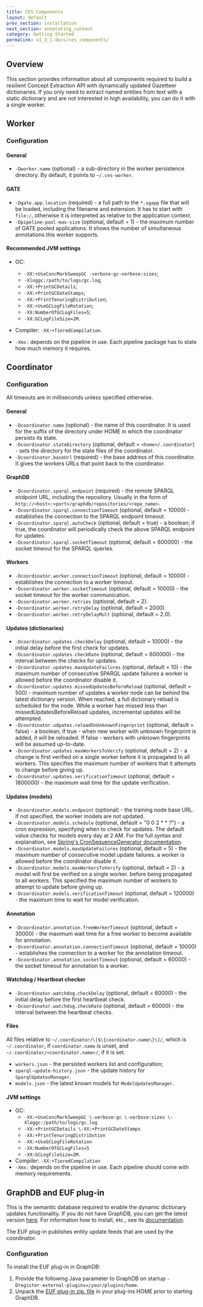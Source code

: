 ```yaml
---
title: CES Components
layout: default
prev_section: installation
next_section: annotating_content
category: Getting Started
permalink: v1_3_1-docs/ces_components/
---
```


## Overview


This section provides information about all components required to build a resilient Concept Extraction API with dynamically updated Gazetteer dictionaries. If you only need to extract named entities from text with a static dictionary and are not interested in high availability, you can do it with a single worker.


## Worker <a id="worker_config"/>


### Configuration <a id="worker-configuration"/>

#### General

* `-Dworker.name` (optional) - a sub-directory in the worker persistence directory. By default, it points to `~/.ces-worker`.

#### GATE

* `-Dgate.app.location` (required) - a full path to the `*.xgapp` file that will be loaded, including the filename and extension. It has to start with `file:/`, otherwise it is interpreted as relative to the application context.
* `-Dpipeline-pool-max-size` (optional, default = 1) - the maximum number of GATE pooled applications. It shows the number of simultaneous annotations this worker supports.


#### Recommended JVM settings

* GC:

   * `-XX:+UseConcMarkSweepGC -verbose:gc-verbose:sizes`;
   * `-Xloggc:/path/to/logs/gc.log`;
   * `-XX:+PrintGCDetails`;
   * `-XX:+PrintGCDateStamps`;
   * `-XX:+PrintTenuringDistribution`;
   * `-XX:+UseGCLogFileRotation`;
   * `-XX:NumberOfGCLogFiles=5`;
   * `-XX:GCLogFileSize=2M`.
* Compiler:
    `-XX:+TieredCompilation`.
* `-Xmx:` depends on the pipeline in use. Each pipeline package has to state how much memory it requires.

## Coordinator


### Configuration <a id="coordinator-configuration"/>

<div class="note-badge">
All timeouts are in milliseconds unless specified otherwise.
</div>

#### General

* `-Dcoordinator.name` (optional) - the name of this coordinator. It is used for the suffix of the directory under HOME in which the coordinator persists its state.
* `-Dcoordinator.stateDirectory` (optional, default = `<home>/.coordinator`) - sets the directory for the state files of the coordinator.
* `-Dcoordinator.baseUrl` (required) - the base address of this coordinator. It gives the workers URLs that point back to the coordinator.

#### GraphDB

* `-Dcoordinator.sparql.endpoint` (required) - the remote SPARQL endpoint URL, including the repository. Usually in the form of `http://<host>:<port>/graphdb/repositories/<repo_name>`.
* `-Dcoordinator.sparql.connectionTimeout` (optional, default = 10000) - establishes the connection to the SPARQL endpoint timeout.
* `-Dcoordinator.sparql.autoCheck` (optional, default = true) - a boolean; if true, the coordinator will periodically check the above SPARQL endpoint for updates.
* `-Dcoordinator.sparql.socketTimeout` (optional, default = 600000) - the socket timeout for the SPARQL queries.

#### Workers

* `-Dcoordinator.worker.connectionTimeout` (optional, default = 10000) - establishes the connection to a worker timeout.
* `-Dcoordinator.worker.socketTimeout` (optional, default = 10000) - the socket timeout for the worker communication.
* `-Dcoordinator.worker.retries` (optional, default = 2).
* `-Dcoordinator.worker.retryDelay` (optional, default = 2000).
* `-Dcoordinator.worker.retryDelayMult` (optional, default = 2.0).

#### Updates (dictionaries)

* `-Dcoordinator.updates.checkDelay` (optional, default = 10000) - the initial delay before the first check for updates.
* `-Dcoordinator.updates.checkRate` (optional, default = 600000) - the interval between the checks for updates.
* `-Dcoordinator.updates.maxUpdateFailures` (optional, default = 10) - the maximum number of consecutive SPARQL update failures a worker is allowed before the coordinator disable it.
* `-Dcoordinator.updates.missedUpdatesBeforeReload` (optional, default = 500) - maximum number of updates a worker node can be behind the latest dictionary version. When reached, a full dictionary reload is scheduled for the node. While a worker has missed less than missedUpdatesBeforeReload updates, incremental updates will be attempted.
* `-Dcoordinator.udpates.reloadOnUnknownFingerprint` (optional, default = false) - a boolean; if true - when new worker with unknown fingerprint is added, it will be reloaded. If false - workers with unknown fingerprints will be assumed up-to-date.
* `-Dcoordinator.updates.maxWorkersToVerify` (optional, default = 2) - a change is first verified on a single worker before it is propagated to all workers. This specifies the maximum number of workers that it attempts to change before giving up.
* `-Dcoordinator.updates.verificationTimeout` (optional, default = 1800000) - the maximum wait time for the update verification.

#### Updates (models)

* `-Dcoordinator.models.endpoint` (optional) - the training node base URL. If not specified, the worker models are not updated.
* `-Dcoordinator.models.schedule` (optional, default = "0 0 2 * * ?") - a cron expression, specifying when to check for updates.  The default value checks for models every day at 2 AM. For the full syntax and explanation, see [Spring's CronSequenceGenerator documentation](http://docs.spring.io/spring/docs/current/javadoc-api/org/springframework/scheduling/support/CronSequenceGenerator.html).
* `-Dcoordinator.models.maxUpdateFailures` (optional, default = 5) - the maximum number of consecutive model update failures.
a worker is allowed before the coordinator disable it.
* `-Dcoordinator.models.maxWorkersToVerify` (optional, default = 2) - a model will first be verified on a single worker.
before being propagated to all workers. This specified the maximum number of workers to attempt to update before giving up.
* `-Dcoordinator.models.verificationTimeout` (optional, default = 120000) - the maximum time to wait for model verification.
#### Annotation

* `-Dcoordinator.annotation.freeWorkerTimeout` (optional, default = 30000) - the maximum wait time for a free worker to become available for annotation.
* `-Dcoordinator.annotation.connectionTimeout` (optional, default = 10000) - establishes the connection to a worker for the annotation timeout.
* `-Dcoordinator.annotation.socketTimeout` (optional, default = 60000) - the socket timeout for annotation to a worker.

#### Watchdog / Heartbeat checker

* `-Dcoordinator.watchdog.checkDelay` (optional, default = 60000) - the initial delay before the first heartbeat check.
* `-Dcoordinator.watchdog.checkRate` (optional, default = 60000) - the interval between the heartbeat checks.

#### Files

All files relative to `~/.coordinator/\[$\{coordinator.name\}\]/`, which is `~/.coordinator`, if `coordinator.name` is unset, and `~/.coordinator/<coordinator.name>/`, if it is set.

* `workers.json` - the persisted workers list and configuration;
* `sparql-update-history.json` - the update history for `SparqlUpdatesManager`.
* `models.json` - the latest known models for `ModelUpdatesManager`.

#### JVM settings

* GC:
  * `-XX:+UseConcMarkSweepGC \-verbose:gc \-verbose:sizes \-Xloggc:/path/to/logs/gc.log`
  * `-XX:+PrintGCDetails \-XX:+PrintGCDateStamps`
  * `-XX:+PrintTenuringDistribution`
  * `-XX:+UseGCLogFileRotation`
  * `-XX:NumberOfGCLogFiles=5`
  * `-XX:GCLogFileSize=2M`.
* Compiler: `-XX:+TieredCompilation`
* `-Xmx:` depends on the pipeline in use. Each pipeline should come with memory requirements.


## GraphDB and EUF plug-in <a id="GraphDBandEUFplugin"/>

This is the semantic database required to enable the dynamic dictionary updates functionality. If you do not have GraphDB, you can get the latest version [here](http://info.ontotext.com/graphdb-lite-eval-graphdb). For information how to install, etc., see its [ documentation](http://graphdb.ontotext.com/display/GraphDB62/Home).

The EUF plug-in publishes entity update feeds that are used by the coordinator.


### Configuration <a id="EUF-configuration"/>

To install the EUF plug-in in GraphDB:

1. Provide the following Java parameter to GraphDB on startup `-Dregister-external-plugins=/your/plugins/home`.
2. Unpack the [EUF plug-in zip. file](http://maven.ontotext.com/content/repositories/publishing-releases/com/ontotext/ces/graphdb-euf-plugin/2.0.1/graphdb-euf-plugin-2.0.1.zip) in your plug-ins HOME prior to starting GraphDB.
